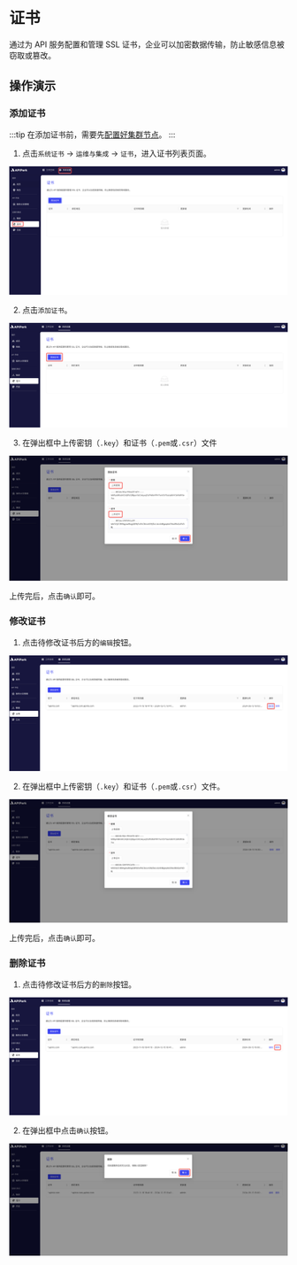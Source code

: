 # 证书

通过为 API 服务配置和管理 SSL 证书，企业可以加密数据传输，防止敏感信息被窃取或篡改。

## 操作演示

### 添加证书
:::tip
在添加证书前，需要先[配置好集群节点](./cluster)。
:::
1. 点击`系统证书` -> `运维与集成` -> `证书`，进入证书列表页面。

![](images/2024-08-13/3dc1149c38a96ce25cb832e3bcfae2354495ed5d660b8e78162909078a47b558.png)  

2. 点击`添加证书`。

![](images/2024-08-13/8c377a7aba0400cc51a7dfc8acba62d23eb3aa8512455599421c075f04ae9f0e.png)  

3. 在弹出框中上传密钥（`.key`）和证书（`.pem`或`.csr`）文件

![](images/2024-08-13/7cc64ca6be5e60f778a7b55a828d359a50b278172accf6e2f769ce46fec610c2.png)  

上传完后，点击`确认`即可。

### 修改证书
1. 点击待修改证书后方的`编辑`按钮。

![](images/2024-08-13/e6c4f31feddc4f35ac8360377e763807ead1d045c510425ce37d96c3af7f77ed.png)  

2. 在弹出框中上传密钥（`.key`）和证书（`.pem`或`.csr`）文件。

![](images/2024-08-13/5836f9522597df11f3f65aec8da5189ba6884fe22fd59b7e082dcf3dd43454dd.png)  

上传完后，点击`确认`即可。

### 删除证书

1. 点击待修改证书后方的`删除`按钮。

![](images/2024-08-13/3b82fd56b7824adabfae2704f0edcdb0895096482e4a9ad726667a9017f98943.png)  

2. 在弹出框中点击`确认`按钮。

![](images/2024-08-13/e50f795a4e8229b11ba1a765c113ec52157689c99258ef7061d8f83436200af6.png)  
